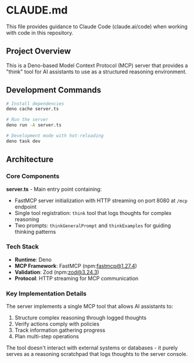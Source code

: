 # CLAUDE.md

This file provides guidance to Claude Code (claude.ai/code) when working with code in this repository.

## Project Overview

This is a Deno-based Model Context Protocol (MCP) server that provides a "think" tool for AI assistants to use as a structured reasoning environment.

## Development Commands

```bash
# Install dependencies
deno cache server.ts

# Run the server
deno run -A server.ts

# Development mode with hot-reloading
deno task dev
```

## Architecture

### Core Components

**server.ts** - Main entry point containing:
- FastMCP server initialization with HTTP streaming on port 8080 at `/mcp` endpoint
- Single tool registration: `think` tool that logs thoughts for complex reasoning
- Two prompts: `thinkGeneralPrompt` and `thinkExamples` for guiding thinking patterns

### Tech Stack
- **Runtime**: Deno
- **MCP Framework**: FastMCP (npm:fastmcp@1.27.4)
- **Validation**: Zod (npm:zod@3.24.3)
- **Protocol**: HTTP streaming for MCP communication

### Key Implementation Details

The server implements a single MCP tool that allows AI assistants to:
1. Structure complex reasoning through logged thoughts
2. Verify actions comply with policies
3. Track information gathering progress
4. Plan multi-step operations

The tool doesn't interact with external systems or databases - it purely serves as a reasoning scratchpad that logs thoughts to the server console.